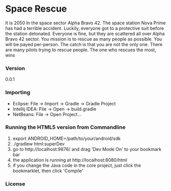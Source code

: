 # Space Rescue
It is 2050 In the space sector Alpha Bravo 42. The space station Nova Prime has had a terrible accident. Luckily, everyone got to a protective suit before the station detonated. Everyone is fine, but they are scattered all over Alpha Bravo 42 sector. You mission is to rescue as many people as possible. You will be payed per-person. The catch is that you are not the only one. There are many pilots trying to rescue people. The one who rescues the most, wins

### Version
0.0.1

### Importing
- Eclipse: File -> Import -> Gradle -> Gradle Project
- Intellij IDEA: File -> Open -> build.gradle
- NetBeans: File -> Open Project...

### Running the HTML5 version from Commandline
1. export ANDROID_HOME=/path/to/your/android/sdk
2. ./gradlew html:superDev
3. go to http://localhost:9876/ and drag 'Dev Mode On' to your bookmark bar
4. the application is running at http://localhost:8080/html 
5. if you change the Java code in the core project, just click the bookmarklet, then click 'Compile'


### License
